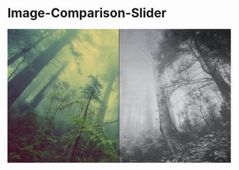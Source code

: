 # Image-Comparison-Slider

![Image Comparison Slider](https://raw.githubusercontent.com/rrricardo00/Image-Comparison-Slider/main/result.png)

